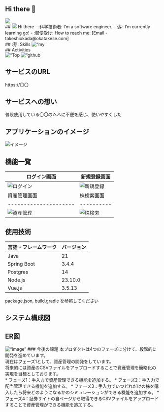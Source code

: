## Hi there 👋

<!-- 1. GitHub usernameを変更 -->
<div align=“right”>
  <img src=“https://komarev.com/ghpvc/?username=Yeins21” />
</div>
<!-- 2. プロフィールや連絡先を変更 -->
## <img src=“https://media.giphy.com/media/hvRJCLFzcasrR4ia7z/giphy.gif” width=“28"> Hi there
- :科学技術者: I’m a software engineer.
- :芽: I’m currently learning go!
- :郵便受け: How to reach me: [Email - takeshiokada@okatakese.com]
<br>
<!-- 3. 好きな技術スタックに変更 -->
<!-- ライトモート：theme=light, ダークモート：theme=dark -->
<!-- アイコンの選択肢一覧：https://arc.net/l/quote/zizyykfh -->
## :芽: Skills
<img alt=“my skills” src=“https://skillicons.dev/icons?theme=dark&perline=7&i=html,css,js,ts,vue,react,angular,java,vscode,eclipse,docker,git,github,aws,gcp” />
<br>
<!-- 4. GitHub usernameを変更, 2箇所 -->
<!-- ライトモート：theme=light, ダークモート：theme=vue-dark  -->
## Activities
<div align=“left”>
  <img alt=“Top Langs” height=“170px” src=“https://github-readme-stats.vercel.app/api?username=Yeins21&theme=vue-dark&layout=compact” />
  <img alt=“github stats” height=“170px” src=“https://github-readme-stats.vercel.app/api/top-langs/?username=Yeins21&theme=vue-dark&layout=compact” />
</div>
<!--
This repository is a :ピカピカ: _special_ :ピカピカ: repository because its `README.md` (this file) appears on your GitHub profile.
Here are some ideas to get you started:
- :望遠鏡: I’m currently working on ...
- :芽: I’m currently learning ...
- :バニーガールズ: I’m looking to collaborate on ...
- :考え中: I’m looking for help with ...
- :入力中アイコン: Ask me about ...
- :郵便受け: How to reach me: ...
- :スマイル: Pronouns: ...
- :いなずま: Fun fact: ...
-->

## サービスのURL
https://〇〇
<!-- プロジェクトについて -->
## サービスへの想い
普段使用している〇〇の△△に不便を感じ、使いやすくした
## アプリケーションのイメージ
![イメージ](docs/gif/operation.gif)
## 機能一覧
| ログイン画面  | 新規登録画面 |
| --------------------- | ---------- |
| ![ログイン](docs/img/login.png)                 | ![新規登録](docs/img/new.png)         |
| 資産管理画面  | 株検索画面 |
| --------------------- | ---------- |
| ![資産管理](docs/img/assets.png)                 | ![株検索](docs/img/search.png)         |
## 使用技術
<!-- 言語、フレームワーク、ミドルウェア、インフラの一覧とバージョンを記載 -->
| 言語・フレームワーク  | バージョン |
| --------------------- | ---------- |
| Java                  | 21         |
| Spring Boot           | 3.4.4      |
| Postgres              | 14         |
| Node.js               | 23.10.0    |
| Vue.js                | 3.5.13     |
package.json, build.gradle を参照してください
## システム構成図
## ER図
<img width=“627” alt=“image” src=“https://github.com/user-attachments/assets/3927e7ac-ab10-48e4-9825-1db8a62d91fb” />
### 今後の課題
本プロダクトは4つのフェーズに分けて、段階的に開発を進めています。<br />
現在はフェーズ1として、資産管理の開発をしています。<br />
将来的には資産のCSVファイルをアップロードすることで資産管理を簡略化の実現を目標としております。<br />
* フェーズ1：手入力で資産管理できる機能を追加する。
* フェーズ2：手入力で配当管理できる機能を追加する。
* フェーズ3：手入力でいつどれだけの株を購入したら将来どのようになるかのシミュレーションができる機能を追加する。
* フェーズ4：証券サイトの自ページから取得できるCSVファイルをアップロードすることで資産管理ができる機能を追加する。
